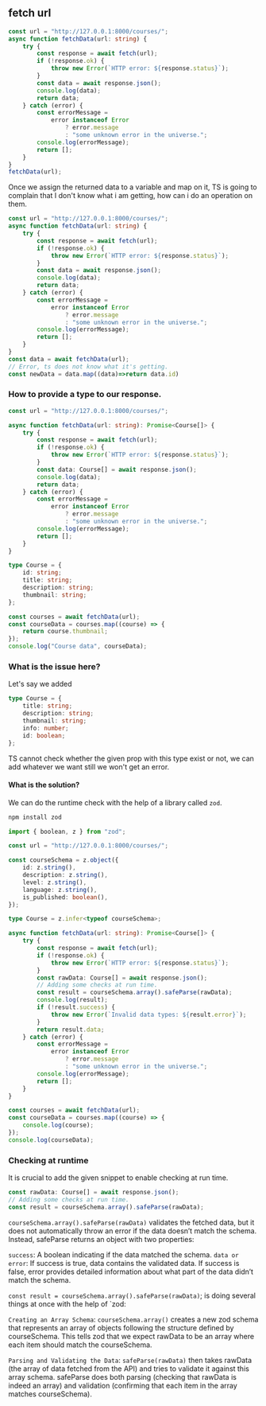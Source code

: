 ## fetch url

```ts
const url = "http://127.0.0.1:8000/courses/";
async function fetchData(url: string) {
	try {
		const response = await fetch(url);
		if (!response.ok) {
			throw new Error(`HTTP error: ${response.status}`);
		}
		const data = await response.json();
		console.log(data);
		return data;
	} catch (error) {
		const errorMessage =
			error instanceof Error
				? error.message
				: "some unknown error in the universe.";
		console.log(errorMessage);
		return [];
	}
}
fetchData(url);
```

Once we assign the returned data to a variable and map on it, TS is going to complain that I don't know what i am getting, how can i do an operation on them.

```ts
const url = "http://127.0.0.1:8000/courses/";
async function fetchData(url: string) {
	try {
		const response = await fetch(url);
		if (!response.ok) {
			throw new Error(`HTTP error: ${response.status}`);
		}
		const data = await response.json();
		console.log(data);
		return data;
	} catch (error) {
		const errorMessage =
			error instanceof Error
				? error.message
				: "some unknown error in the universe.";
		console.log(errorMessage);
		return [];
	}
}
const data = await fetchData(url);
// Error, ts does not know what it's getting.
const newData = data.map((data)=>return data.id)
```

### How to provide a type to our response.

```ts
const url = "http://127.0.0.1:8000/courses/";

async function fetchData(url: string): Promise<Course[]> {
	try {
		const response = await fetch(url);
		if (!response.ok) {
			throw new Error(`HTTP error: ${response.status}`);
		}
		const data: Course[] = await response.json();
		console.log(data);
		return data;
	} catch (error) {
		const errorMessage =
			error instanceof Error
				? error.message
				: "some unknown error in the universe.";
		console.log(errorMessage);
		return [];
	}
}

type Course = {
	id: string;
	title: string;
	description: string;
	thumbnail: string;
};

const courses = await fetchData(url);
const courseData = courses.map((course) => {
	return course.thumbnail;
});
console.log("Course data", courseData);
```

### What is the issue here?

Let's say we added

```ts
type Course = {
	title: string;
	description: string;
	thumbnail: string;
	info: number;
	id: boolean;
};
```

TS cannot check whether the given prop with this type exist or not, we can add whatever we want still we won't get an error.

#### What is the solution?

We can do the runtime check with the help of a library called `zod`.

```bash
npm install zod
```

```ts
import { boolean, z } from "zod";

const url = "http://127.0.0.1:8000/courses/";

const courseSchema = z.object({
	id: z.string(),
	description: z.string(),
	level: z.string(),
	language: z.string(),
	is_published: boolean(),
});

type Course = z.infer<typeof courseSchema>;

async function fetchData(url: string): Promise<Course[]> {
	try {
		const response = await fetch(url);
		if (!response.ok) {
			throw new Error(`HTTP error: ${response.status}`);
		}
		const rawData: Course[] = await response.json();
		// Adding some checks at run time.
		const result = courseSchema.array().safeParse(rawData);
		console.log(result);
		if (!result.success) {
			throw new Error(`Invalid data types: ${result.error}`);
		}
		return result.data;
	} catch (error) {
		const errorMessage =
			error instanceof Error
				? error.message
				: "some unknown error in the universe.";
		console.log(errorMessage);
		return [];
	}
}

const courses = await fetchData(url);
const courseData = courses.map((course) => {
	console.log(course);
});
console.log(courseData);
```

### Checking at runtime

It is crucial to add the given snippet to enable checking at run time.

```ts
const rawData: Course[] = await response.json();
// Adding some checks at run time.
const result = courseSchema.array().safeParse(rawData);
```

`courseSchema.array().safeParse(rawData)` validates the fetched data, but it does not automatically throw an error if the data doesn’t match the schema. Instead, safeParse returns an object with two properties:

`success`: A boolean indicating if the data matched the schema.
`data or error`: If success is true, data contains the validated data. If success is false, error provides detailed information about what part of the data didn’t match the schema.

`const result = courseSchema.array().safeParse(rawData)`; is doing several things at once with the help of `zod:

`Creating an Array Schema`: `courseSchema.array()` creates a new zod schema that represents an array of objects following the structure defined by courseSchema. This tells zod that we expect rawData to be an array where each item should match the courseSchema.

`Parsing and Validating the Data`: `safeParse(rawData)` then takes rawData (the array of data fetched from the API) and tries to validate it against this array schema. safeParse does both parsing (checking that rawData is indeed an array) and validation (confirming that each item in the array matches courseSchema).
